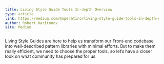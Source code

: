 ```yaml
---
title: Living Style Guide Tools In-depth Overview
type: article
link: https://medium.com/@operatino/living-style-guide-tools-in-depth-overview-28cfffb92d05
author: Robert Haritonov
site: Medium
---
```


Living Style Guides are here to help us transform our Front-end codebase into well-described pattern libraries with minimal efforts. But to make them really efficient, we need to choose the proper tools, so let’s have a closer look on what community has prepared for us.
